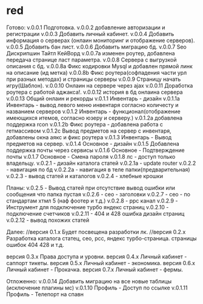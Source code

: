 # red
Готово:
v.0.0.1 Подготовка.
v.0.0.2 добавление авторизации и регистрации
v.0.0.3 Добавить личный кабинет.
v.0.0.4 Добавить информация о серверах (онлаин мониторинг и отображение серверов).
v.0.0.5 Добавить бан лист.
v.0.0.6 Добавить миграцию бд.
v.0.0.7 Seo Дискрипшин Тайтл КейВорд
v.0.0.7a изменен роутер, добавлена передача странице ласт параметра.
v.0.0.8 Сервера с выгрузкой описания с бд.
v.0.0.8a Фикс кодировки Mysql и добавлен прямой линк на описание (ид метка)
v.0.0.8b Фикс роутера(софпадения части урл при разных методах) и страницы серверы
v.0.0.9 Страницу начать игру(Шаблон).
v.0.0.10 Онлаин на сервере через ajax
v.0.0.11 Доработка роутера с работой аджакса!.
v.0.0.12 история в бд онлаина сервера
v.0.0.13 Общий онлаин и рекорды
v.0.1.1 Инвентарь - дизайн
v.0.1.1a Инвентарь - вывод левого меню инвентаря согласно количесту и названием серверов
v.0.1.2 Инвентарь - функционал(отображение имеющихся итемов, согласно юзеру и серверу.)
v.0.1.2a добавлена поддержка rcon
v.0.1.2b Фикс роутера - добавлена работа с гетмассивом
v.0.1.2c Вывод предметов на сервер с инвентаря, добавлены окна аякс и фикс роутера
v.0.1.3 Инвентарь - Вывод предметов на сервер.
v.0.1.4 Основное - дизайн
v.0.1.5 Добавлена поддержка почты через сервисы
v.0.1.6 Основное - Подтверждение почты
v.0.1.7 Основное - Смена пароля
v.0.1.8 лс - доступ только владельцу.
v.0.2.1 - дизайн каталога статей
v.0.2.1a - update router
v.0.2.2 - навигация по бд
v.0.2.2a - навигация в теле папки(предварительная)
v.0.2.3 - вывод статей и каталогов
v.0.2.4 - хлебные крошки


Планы:
v.0.2.5 - Вывод статей при отсутствие вывод ошибки или сообщения что папка пустая
v.0.2.6 - сео - заголовки 
v.0.2.7 - сео - по стандартам хтмл 5 (наф фоотер и т.д.) 
v.0.2.8 - ррс канал
v.0.2.9 - Инструмент для подключение турбо яндекс страниц
v.0.2.10 - подключение счетчиков
v.0.2.11 - 404 и 428 ошибка дизайн страниц
v.0.2.12 - вывод похожих статей





Далее:
//версия 0.1.х Будет посвещена разработки лк.
//версия 0.2.х Разработка каталога статец, сео, рсс, яндекс турбо-страница. страницы ошибок 404 428 и т.д.

версия 0.3.х Права доступа и уровни.
версия 0.4.х Личный кабинет - саппорт тикеты.
версия 0.5.х Личный кабинет - экономика.
версия 0.6.х Личный кабинет - Прокачка.
версия 0.7.х Личный кабинет - фермы.


Отложенно:
v.0.0.14 Добавить миграцию на все новые таблицы (исключение плагины мс) 
v.0.1.10 Профиль - Доступ по ссылке
v.0.1.11 Профиль - Телепорт на спавн